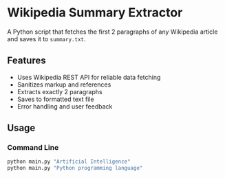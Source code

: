 # Wikipedia Summary Extractor

A Python script that fetches the first 2 paragraphs of any Wikipedia article and saves it to `summary.txt`.

## Features
- Uses Wikipedia REST API for reliable data fetching
- Sanitizes markup and references
- Extracts exactly 2 paragraphs
- Saves to formatted text file
- Error handling and user feedback

## Usage

### Command Line
```bash
python main.py "Artificial Intelligence"
python main.py "Python programming language"
